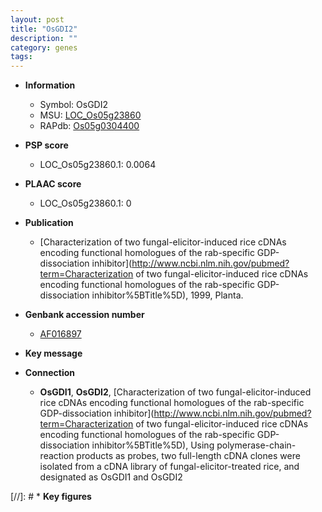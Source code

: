 ```yaml
---
layout: post
title: "OsGDI2"
description: ""
category: genes
tags: 
---
```


* **Information**  
    + Symbol: OsGDI2  
    + MSU: [LOC_Os05g23860](http://rice.plantbiology.msu.edu/cgi-bin/ORF_infopage.cgi?orf=LOC_Os05g23860)  
    + RAPdb: [Os05g0304400](http://rapdb.dna.affrc.go.jp/viewer/gbrowse_details/irgsp1?name=Os05g0304400)  

* **PSP score**  
    + LOC_Os05g23860.1: 0.0064 

* **PLAAC score**  
    + LOC_Os05g23860.1: 0 

* **Publication**  
    + [Characterization of two fungal-elicitor-induced rice cDNAs encoding functional homologues of the rab-specific GDP-dissociation inhibitor](http://www.ncbi.nlm.nih.gov/pubmed?term=Characterization of two fungal-elicitor-induced rice cDNAs encoding functional homologues of the rab-specific GDP-dissociation inhibitor%5BTitle%5D), 1999, Planta.

* **Genbank accession number**  
    + [AF016897](http://www.ncbi.nlm.nih.gov/nuccore/AF016897)

* **Key message**  

* **Connection**  
    + __OsGDI1__, __OsGDI2__, [Characterization of two fungal-elicitor-induced rice cDNAs encoding functional homologues of the rab-specific GDP-dissociation inhibitor](http://www.ncbi.nlm.nih.gov/pubmed?term=Characterization of two fungal-elicitor-induced rice cDNAs encoding functional homologues of the rab-specific GDP-dissociation inhibitor%5BTitle%5D), Using polymerase-chain-reaction products as probes, two full-length cDNA clones were isolated from a cDNA library of fungal-elicitor-treated rice, and designated as OsGDI1 and OsGDI2

[//]: # * **Key figures**  


